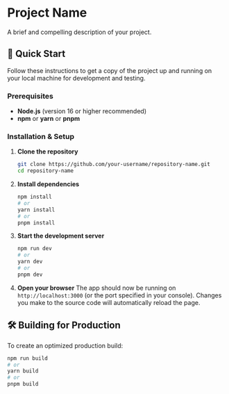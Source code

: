 # Project Name

A brief and compelling description of your project.

## 🚀 Quick Start

Follow these instructions to get a copy of the project up and running on your local machine for development and testing.

### Prerequisites

*   **Node.js** (version 16 or higher recommended)
*   **npm** or **yarn** or **pnpm**

### Installation & Setup

1.  **Clone the repository**
    ```bash
    git clone https://github.com/your-username/repository-name.git
    cd repository-name
    ```

2.  **Install dependencies**
    ```bash
    npm install
    # or
    yarn install
    # or
    pnpm install
    ```

3.  **Start the development server**
    ```bash
    npm run dev
    # or
    yarn dev
    # or
    pnpm dev
    ```

4.  **Open your browser**
    The app should now be running on `http://localhost:3000` (or the port specified in your console). Changes you make to the source code will automatically reload the page.

## 🛠️ Building for Production

To create an optimized production build:

```bash
npm run build
# or
yarn build
# or
pnpm build
